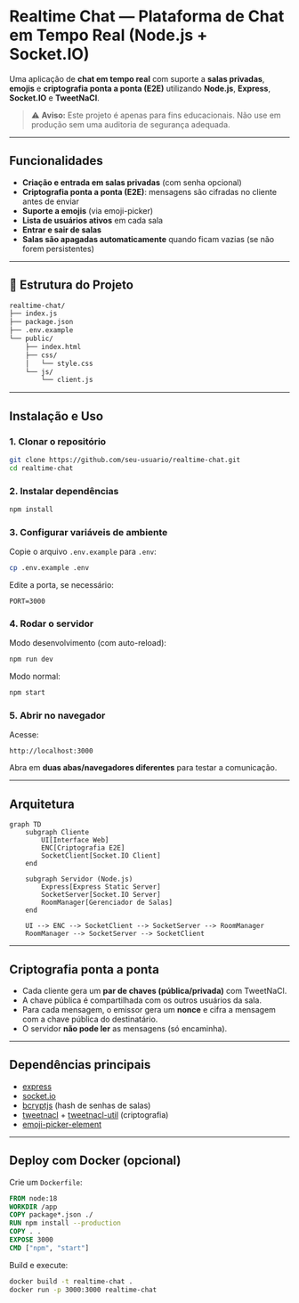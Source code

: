 # Realtime Chat — Plataforma de Chat em Tempo Real (Node.js + Socket.IO)

Uma aplicação de **chat em tempo real** com suporte a **salas privadas**, **emojis** e **criptografia ponta a ponta (E2E)** utilizando **Node.js**, **Express**, **Socket.IO** e **TweetNaCl**.

> ⚠️ **Aviso:** Este projeto é apenas para fins educacionais. Não use em produção sem uma auditoria de segurança adequada.

---

## Funcionalidades

*  **Criação e entrada em salas privadas** (com senha opcional)
*  **Criptografia ponta a ponta (E2E)**: mensagens são cifradas no cliente antes de enviar
*  **Suporte a emojis** (via emoji-picker)
*  **Lista de usuários ativos** em cada sala
*  **Entrar e sair de salas**
*  **Salas são apagadas automaticamente** quando ficam vazias (se não forem persistentes)

---

## 📂 Estrutura do Projeto

```bash
realtime-chat/
├── index.js             
├── package.json
├── .env.example        
└── public/
    ├── index.html      
    ├── css/
    │   └── style.css    
    └── js/
        └── client.js    
```

---

## Instalação e Uso

### 1. Clonar o repositório

```bash
git clone https://github.com/seu-usuario/realtime-chat.git
cd realtime-chat
```

### 2. Instalar dependências

```bash
npm install
```

### 3. Configurar variáveis de ambiente

Copie o arquivo `.env.example` para `.env`:

```bash
cp .env.example .env
```

Edite a porta, se necessário:

```env
PORT=3000
```

### 4. Rodar o servidor

Modo desenvolvimento (com auto-reload):

```bash
npm run dev
```

Modo normal:

```bash
npm start
```

### 5. Abrir no navegador

Acesse:

```
http://localhost:3000
```

Abra em **duas abas/navegadores diferentes** para testar a comunicação.

---

## Arquitetura

```
graph TD
    subgraph Cliente
        UI[Interface Web]
        ENC[Criptografia E2E]
        SocketClient[Socket.IO Client]
    end

    subgraph Servidor (Node.js)
        Express[Express Static Server]
        SocketServer[Socket.IO Server]
        RoomManager[Gerenciador de Salas]
    end

    UI --> ENC --> SocketClient --> SocketServer --> RoomManager
    RoomManager --> SocketServer --> SocketClient
```

---

##  Criptografia ponta a ponta

* Cada cliente gera um **par de chaves (pública/privada)** com TweetNaCl.
* A chave pública é compartilhada com os outros usuários da sala.
* Para cada mensagem, o emissor gera um **nonce** e cifra a mensagem com a chave pública do destinatário.
* O servidor **não pode ler** as mensagens (só encaminha).

---

## Dependências principais

* [express](https://www.npmjs.com/package/express)
* [socket.io](https://socket.io/)
* [bcryptjs](https://www.npmjs.com/package/bcryptjs) (hash de senhas de salas)
* [tweetnacl](https://github.com/dchest/tweetnacl-js) + [tweetnacl-util](https://www.npmjs.com/package/tweetnacl-util) (criptografia)
* [emoji-picker-element](https://github.com/nolanlawson/emoji-picker-element)

---

## Deploy com Docker (opcional)

Crie um `Dockerfile`:

```dockerfile
FROM node:18
WORKDIR /app
COPY package*.json ./
RUN npm install --production
COPY . .
EXPOSE 3000
CMD ["npm", "start"]
```

Build e execute:

```bash
docker build -t realtime-chat .
docker run -p 3000:3000 realtime-chat
```
